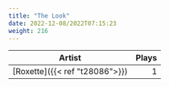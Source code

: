 ```yaml
---
title: "The Look"
date: 2022-12-08/2022T07:15:23
weight: 216
---
```




 Artist | Plays 
----- | -----:
[Roxette]({{< ref "t28086">}}) | 1
